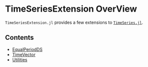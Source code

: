 # TimeSeriesExtension OverView

`TimeSeriesExtension.jl` provides a few extensions to [`TimeSeries.jl`](https://github.com/JuliaStats/TimeSeries.jl).

## Contents


- [EqualPeriodDS](@ref)
- [TimeVector](@ref)
- [Utilities](@ref)